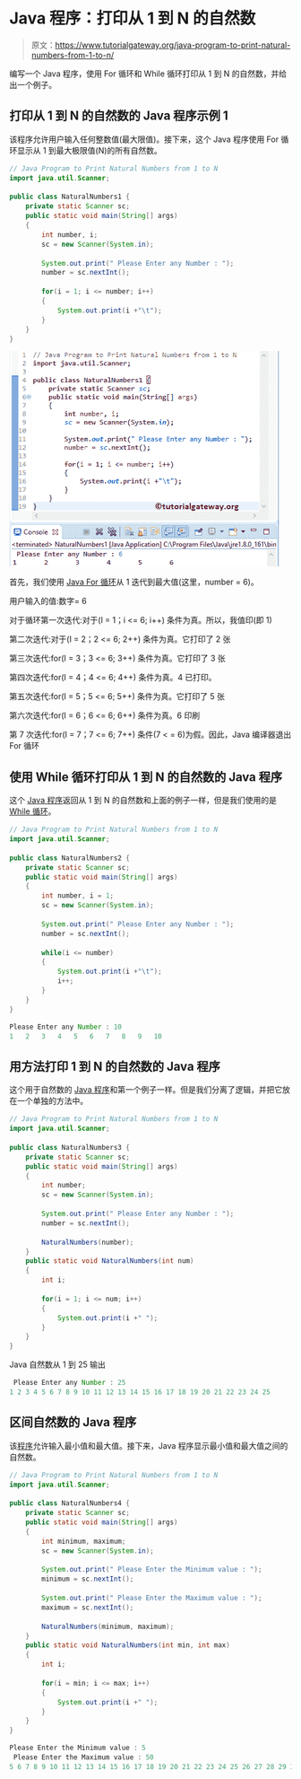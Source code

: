 # Java 程序：打印从 1 到 N 的自然数

> 原文：<https://www.tutorialgateway.org/java-program-to-print-natural-numbers-from-1-to-n/>

编写一个 Java 程序，使用 For 循环和 While 循环打印从 1 到 N 的自然数，并给出一个例子。

## 打印从 1 到 N 的自然数的 Java 程序示例 1

该程序允许用户输入任何整数值(最大限值)。接下来，这个 Java 程序使用 For 循环显示从 1 到最大极限值(N)的所有自然数。

```java
// Java Program to Print Natural Numbers from 1 to N 
import java.util.Scanner;

public class NaturalNumbers1 {
	private static Scanner sc;
	public static void main(String[] args) 
	{
		int number, i;
		sc = new Scanner(System.in);

		System.out.print(" Please Enter any Number : ");
		number = sc.nextInt();	

		for(i = 1; i <= number; i++)
		{
			System.out.print(i +"\t"); 
		}	
	}
}
```

![Java Program to Print Natural Numbers from 1 to N 1](img/eb0e28876ea16f4ab13068f29a436664.png)

首先，我们使用 [Java For 循环](https://www.tutorialgateway.org/java-for-loop/)从 1 迭代到最大值(这里，number = 6)。

用户输入的值:数字= 6

对于循环第一次迭代:对于(I = 1；i <= 6; i++)
条件为真。所以，我值印(即 1)

第二次迭代:对于(I = 2；2 <= 6; 2++)
条件为真。它打印了 2 张

第三次迭代:for(I = 3；3 <= 6; 3++)
条件为真。它打印了 3 张

第四次迭代:for(I = 4；4 <= 6; 4++)
条件为真。4 已打印。

第五次迭代:for(I = 5；5 <= 6; 5++)
条件为真。它打印了 5 张

第六次迭代:for(I = 6；6 <= 6; 6++)
条件为真。6 印刷

第 7 次迭代:for(I = 7；7 <= 6; 7++)
条件(7 < = 6)为假。因此，Java 编译器退出 For 循环

## 使用 While 循环打印从 1 到 N 的自然数的 Java 程序

这个 [Java 程序](https://www.tutorialgateway.org/learn-java-programs/)返回从 1 到 N 的自然数和上面的例子一样，但是我们使用的是 [While 循环](https://www.tutorialgateway.org/java-while-loop/)。

```java
// Java Program to Print Natural Numbers from 1 to N 
import java.util.Scanner;

public class NaturalNumbers2 {
	private static Scanner sc;
	public static void main(String[] args) 
	{
		int number, i = 1;
		sc = new Scanner(System.in);

		System.out.print(" Please Enter any Number : ");
		number = sc.nextInt();	

		while(i <= number)
		{
			System.out.print(i +"\t"); 
			i++;
		}	
	}
}
```

```java
Please Enter any Number : 10
1	2	3	4	5	6	7	8	9	10 
```

## 用方法打印 1 到 N 的自然数的 Java 程序

这个用于自然数的 [Java 程序](https://www.tutorialgateway.org/learn-java-programs/)和第一个例子一样。但是我们分离了逻辑，并把它放在一个单独的方法中。

```java
// Java Program to Print Natural Numbers from 1 to N 
import java.util.Scanner;

public class NaturalNumbers3 {
	private static Scanner sc;
	public static void main(String[] args) 
	{
		int number;
		sc = new Scanner(System.in);

		System.out.print(" Please Enter any Number : ");
		number = sc.nextInt();	

		NaturalNumbers(number);
	}
	public static void NaturalNumbers(int num)
	{
		int i;

		for(i = 1; i <= num; i++)
		{
			System.out.print(i +" "); 
		}	
	}
}
```

Java 自然数从 1 到 25 输出

```java
 Please Enter any Number : 25
1 2 3 4 5 6 7 8 9 10 11 12 13 14 15 16 17 18 19 20 21 22 23 24 25 
```

## 区间自然数的 Java 程序

该[程序](https://www.tutorialgateway.org/learn-java-programs/)允许输入最小值和最大值。接下来，Java 程序显示最小值和最大值之间的自然数。

```java
// Java Program to Print Natural Numbers from 1 to N 
import java.util.Scanner;

public class NaturalNumbers4 {
	private static Scanner sc;
	public static void main(String[] args) 
	{
		int minimum, maximum;
		sc = new Scanner(System.in);

		System.out.print(" Please Enter the Minimum value : ");
		minimum = sc.nextInt();			

		System.out.print(" Please Enter the Maximum value : ");
		maximum = sc.nextInt();	

		NaturalNumbers(minimum, maximum);
	}
	public static void NaturalNumbers(int min, int max)
	{
		int i;

		for(i = min; i <= max; i++)
		{
			System.out.print(i +" "); 
		}	
	}
}
```

```java
Please Enter the Minimum value : 5
 Please Enter the Maximum value : 50
5 6 7 8 9 10 11 12 13 14 15 16 17 18 19 20 21 22 23 24 25 26 27 28 29 30 31 32 33 34 35 36 37 38 39 40 41 42 43 44 45 46 47 48 49 50 
```